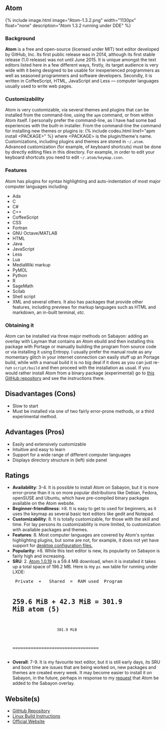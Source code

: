 ## Atom
{% include image.html image="Atom-1.3.2.png" width="1130px" float="none" description="Atom 1.3.2 running under DDE" %}
### Background
**Atom** is a free and open-source (licensed under MIT) text editor developed by GitHub, Inc. Its first public release was in 2014, although its first stable release (1.0 release) was not until June 2015. It is unique amongst the text editors listed here in a few different ways, firstly, its target audience is very wide with it being designed to be usable for inexperienced programmers as well as seasoned programmers and software developers. Secondly, it is written in CoffeeScript, HTML, JavaScript and Less — computer languages usually used to write web pages.
### Customizability
Atom is very customizable, via several themes and plugins that can be installed from the command-line, using the `apm` command, or from within Atom itself. I personally prefer the command-line, as I have had some bad experiences with the built-in installer. From the command-line the command for installing new themes or plugins is:
{% include codeu.html line1="apm install &lt;PACKAGE&gt;" %}
where &lt;PACKAGE&gt; is the plugin/theme's name. Customizations, including plugins and themes are stored in `~/.atom`. Advanced customization (for example, of keyboard shortcuts) must be done by directly editing files in this directory. For example, in order to edit your keyboard shortcuts you need to edit `~/.atom/keymap.cson`.
### Features
Atom has plugins for syntax highlighting and auto-indentation of most major computer languages including:
* Ada
* C
* C#
* C++
* CoffeeScript
* CSS
* Fortran
* GNU Octave/MATLAB
* HTML
* Java
* JavaScript
* Less
* Lua
* MediaWiki markup
* PyMOL
* Python
* R
* SageMath
* Scilab
* Shell script
* XML
and several others. It also has packages that provide other features, including previews for markup languages such as HTML and markdown, an in-built terminal, *etc.*
### Obtaining it
Atom can be installed via three major methods on Sabayon: adding an overlay with Layman that contains an Atom ebuild and then installing this package with Portage or manually building the program from source code or via installing it using Entropy. I usually prefer the manual route as any momentary glitch in your internet connection can easily stuff up an Portage build, while with a manual build it is no big deal if it does as you can just re-run <code>script/build</code> and then proceed with the installation as usual. If you would rather install Atom from a binary package (experimental) go to <a href="https://github.com/fusion809/sabayon-tools" target="_blank">this GitHub repository</a> and see the instructions there.
<h2>Disadvantages (Cons)</h2>
<ul>
	<li>Slow to start</li>
	<li>Must be installed via one of two fairly error-prone methods, or a third experimental method.</li>
</ul>
<h2>Advantages (Pros)</h2>
<ul>
	<li>Easily and extensively customizable</li>
	<li>Intuitive and easy to learn</li>
	<li>Support for a wide range of different computer languages</li>
	<li>Displays directory structure in (left) side panel</li>
</ul>
<h2>Ratings</h2>
<ul>
	<li><strong>Availability</strong>: 3-4. It is possible to install Atom on Sabayon, but it is more error-prone than it is on more popular distributions like Debian, Fedora, openSUSE and Ubuntu, which have pre-compiled binary packages available on the Atom website.</li>
	<li><strong>Beginner-friendliness</strong>: ≥8. It is easy to get to used for beginners, as it uses the keymap as several basic text editors like gedit and Notepad.</li>
	<li><strong>Customizability</strong>: 8. It is totally customizable, for those with the skill and time. For lay persons its customizability is more limited, to customization with available packages and themes.</li>
	<li><strong>Features</strong>: 8. Most computer languages are covered by Atom's syntax highlighting plugins, but some are not, for example, it does not yet have support for <a href="https://discuss.atom.io/t/syntax-highlighting-for-desktop-configuration-files/21764">desktop configuration files.</a></li>
	<li><strong>Popularity</strong>: ≥8. While this text editor is new, its popularity on Sabayon is fairly high and increasing.</li>
	<li><strong>SRU</strong>: 2. <a href="https://github.com/fusion809/sabayon-tools" target="_blank">Atom 1.0.19</a> is a 59.4 MB download, when it is installed it takes up a total space of 196.2 MB. Here is my <code>ps mem</code> table for running under LXDE:
<pre> Private  +   Shared  =  RAM used	Program

259.6 MiB +  42.3 MiB = 301.9 MiB	atom (5)
---------------------------------
                        301.9 MiB
=================================
</pre>
</li>
	<li><strong>Overall</strong>: 7-9. It is my favourite text editor, but it is still early days, its SRU and boot time are issues that are being worked on, new packages and themes are created every week. It may become easier to install it on Sabayon, in the future, perhaps in response to my <a href="https://bugs.sabayon.org/show_bug.cgi?id=5011">request</a> that Atom be added to the Sabayon overlay.</li>
</ul>
<h2>Website(s)</h2>
<ul>
	<li><a href="https://github.com/atom/atom">GitHub Repository</a></li>
	<li><a href="https://github.com/atom/atom/blob/master/docs/build-instructions/linux.md">Linux Build Instructions</a></li>
	<li><a href="https://atom.io">Official Website</a></li>
</ul>
